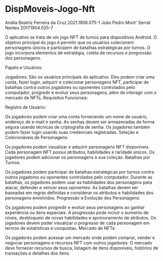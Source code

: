 # DispMoveis-Jogo-Nft

Anália Beatriz Ferreira da Cruz 	2021.1906.075-1
João Pedro Mont' Serrat Nantes	  2017.1904.025-7

O aplicativo se trata de um jogo NFT de turnos para dispositivos Android. O objetivo principal do jogo é permitir que os usuários colecionem personagens únicos e participem de batalhas estratégicas por turnos. O jogo incorpora elementos de estratégia, coleta de recursos e progressão dos personagens.

Papéis e Usuários:

Jogadores: São os usuários principais do aplicativo. Eles podem criar uma conta, fazer login, adquirir e colecionar personagens NFT, participar de batalhas contra outros jogadores ou oponentes controlados pelo computador, progredir e evoluir seus personagens, além de interagir com o mercado de NFTs.
Requisitos Funcionais:

Registro de Usuário:

Os jogadores podem criar uma conta fornecendo um nome de usuário, endereço de e-mail e senha.
As senhas devem ser armazenadas de forma segura usando técnicas de criptografia de senha.
Os jogadores também podem fazer login usando suas credenciais registradas.
Seleção e Colecionáveis de Personagens:

Os jogadores podem visualizar e adquirir personagens NFT disponíveis.
Cada personagem NFT possui atributos, habilidades e raridade únicos.
Os jogadores podem adicionar os personagens à sua coleção.
Batalhas por Turnos:

Os jogadores podem participar de batalhas estratégicas por turnos contra outros jogadores ou oponentes controlados pelo computador.
Durante as batalhas, os jogadores podem usar as habilidades dos personagens para atacar, defender e vencer seus oponentes.
As batalhas devem ser baseadas em regras definidas e considerar os atributos e habilidades dos personagens envolvidos.
Progressão e Evolução dos Personagens:

Os jogadores podem progredir e evoluir seus personagens ao ganhar experiência ou itens especiais.
A progressão pode incluir o aumento de níveis, desbloqueio de novas habilidades e aprimoramento de atributos.
Os jogadores devem poder visualizar o progresso de cada personagem em termos de estatísticas e conquistas.
Mercado de NFTs:

Os jogadores podem acessar um mercado onde podem comprar, vender e negociar personagens e recursos NFT com outros jogadores.
O mercado deve fornecer recursos de busca, listagem de itens disponíveis, histórico de transações e detalhes dos itens.
